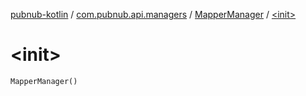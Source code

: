 [pubnub-kotlin](../../index.md) / [com.pubnub.api.managers](../index.md) / [MapperManager](index.md) / [&lt;init&gt;](./-init-.md)

# &lt;init&gt;

`MapperManager()`